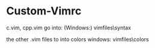 # Custom-Vimrc

c.vim, cpp.vim go into:
	(Windows:)
	vimfiles\syntax
	
the other .vim files to into colors
	windows:
	vimfiles\colors